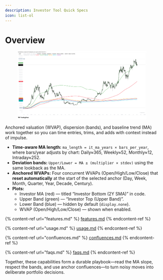 ```yaml
---
description: Investor Tool Quick Specs
icon: list-ol
---
```


# Overview

<figure><img src="../../.gitbook/assets/docs-investor-tool-001.png" alt=""><figcaption></figcaption></figure>

Anchored valuation (WVAP), dispersion (bands), and baseline trend (MA) work together so you can time entries, trims, and adds with context instead of impulse.

* **Time-aware MA length:** `ma_length = it_ma_years × bars_per_year`, where bars/year adjusts by chart: Daily≈365, Weekly≈52, Monthly≈12, Intraday≈252.
* **Deviation bands:** `Upper/Lower = MA ± (multiplier × stdev)` using the same lookback as the MA.
* **Anchored WVAPs:** Four concurrent WVAPs (Open/High/Low/Close) that **reset automatically** at the start of the selected anchor (Day, Week, Month, Quarter, Year, Decade, Century).
* **Plots:**
  * Investor MA (red) — titled “Investor Bottom (2Y SMA)” in code.
  * Upper Band (green) — “Investor Top (Upper Band)”.
  * Lower Band (blue) — hidden by default (`display.none`).
  * WVAP (Open/High/Low/Close) — shown when enabled.

{% content-ref url="features.md" %}
[features.md](features.md)
{% endcontent-ref %}

{% content-ref url="usage.md" %}
[usage.md](usage.md)
{% endcontent-ref %}

{% content-ref url="confluences.md" %}
[confluences.md](confluences.md)
{% endcontent-ref %}

{% content-ref url="faqs.md" %}
[faqs.md](faqs.md)
{% endcontent-ref %}

Together, these capabilities form a durable playbook—read the MA slope, respect the bands, and use anchor confluences—to turn noisy moves into deliberate portfolio decisions.
